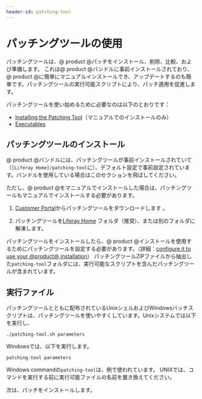 ```yaml
---
header-id: patching-tool
---
```


# パッチングツールの使用

パッチングツールは、@ product @パッチをインストール、削除、比較、および準備します。
これは@ product @バンドルに事前インストールされており、@ product @に簡単にマニュアルインストールでき、アップデートするのも簡単です。パッチングツールの実行可能スクリプトにより、パッチ適用を促進します。



パッチングツールを使い始めるために必要なのは以下のとおりです：



- [Installing the Patching Tool](#installing-the-patching-tool)（マニュアルでのインストールのみ）
- [Executables](#executables)

## パッチングツールのインストール

@ product @バンドルには、パッチングツールが事前インストールされていて（`[Liferay Home]/patching-tool`に）、デフォルト設定で事前設定されています。バンドルを使用している場合はこのセクションを飛ばしてください。



ただし、@ product @をマニュアルでインストールした場合は、パッチングツールもマニュアルでインストールする必要があります。



1. [Customer Portal](https://web.liferay.com/group/customer/dxp/downloads/7-1)からパッチングツールをダウンロードします 。



2. パッチングツールを[Liferay Home](/discover/deployment/-/knowledge_base/7-1/installing-liferay#liferay-home) フォルダ（推奨）、または別のフォルダに解凍します。



パッチングツールをインストールしたら、@ product @インストールを使用するためにパッチングツールを設定する必要があります。（詳細：[configure it to use your @product@ installation](/discover/deployment/-/knowledge_base/7-1/configuring-the-patching-tool)）
パッチングツールZIPファイルから抽出した`patching-tool`フォルダには、実行可能なスクリプトを含んだパッチングツールが含まれています。

## 実行ファイル

パッチングツールとともに配布されているUnixシェルおよびWindowsバッチスクリプトは、パッチングツールを使いやすくしています。Unixシステムでは以下を実行し、

    ./patching-tool.sh parameters

Windowsでは、以下を実行します。

    patching-tool parameters

Windows commandの`patching-tool`は、例で使われています。
UNIXでは、コマンドを実行する前に実行可能ファイルの名前を置き換えてください。


次は、パッチをインストールします。
